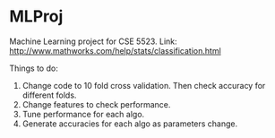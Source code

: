 # MLProj
Machine Learning project for CSE 5523.
Link: http://www.mathworks.com/help/stats/classification.html

Things to do:
1. Change code to 10 fold cross validation. Then check accuracy for different folds.
2. Change features to check performance.
3. Tune performance for each algo.
4. Generate accuracies for each algo as parameters change.
